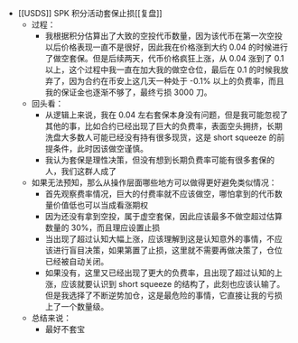 - [[USDS]] SPK 积分活动套保止损[[复盘]]
	- 过程：
		- 我根据积分估算出了大致的空投代币数量，因为该代币在第一次空投以后价格表现一直不是很好，因此我在价格涨到大约 0.04 的时候进行了做空套保。但是后续两天，代币价格疯狂上涨，从 0.04 涨到了 0.1 以上，这个过程中我一直在加大我的做空仓位，最后在 0.1 的时候我放弃了，因为合约在币安上这几天一种处于 -0.1% 以上的负费率，而且我的保证金也逐渐不够了，最终亏损 3000 刀。
	- 回头看：
		- 从逻辑上来说，我在 0.04 左右套保本身没有问题，但是我可能忽视了其他的事，比如合约已经出现了巨大的负费率，表面空头拥挤，长期洗盘大多数人可能已经没有持有很多现货，这是 short squeeze 的前提条件，此时因该做空谨慎。
		- 我认为套保是理性决策，但没有想到长期负费率可能有很多套保的人，我们这群人成了
	- 如果无法预知，那么从操作层面哪些地方可以做得更好避免类似情况：
		- 首先观察费率情况，巨大的付费率就不应该做空，哪怕拿到的代币数量价值低也可以当成看涨期权
		- 因为还没有拿到空投，属于虚空套保，因此应该最多不做空超过估算数量的 30%，而且理应设置止损
		- 当出现了超过认知大幅上涨，应该理解到这是认知意外的事情，不应该进行盲目决策，如果第置了止损，这里就不需要再做决策了，仓位已经被自动关闭。
		- 如果没有，这里又已经出现了更大的负费率，且出现了超过认知的上涨，应该就要认识到 short squeeze 的结构了，此刻也应该认输了。但是我选择了不断逆势加仓，这是最危险的事情，它直接让我的亏损上了一个数量级。
	- 总结来说：
		- 最好不套宝